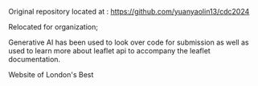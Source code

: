Original repository located at : https://github.com/yuanyaolin13/cdc2024

Relocated for organization;

Generative AI has been used to look over code for submission as well as used to learn more about leaflet api to accompany the leaflet documentation.

Website of London's Best
